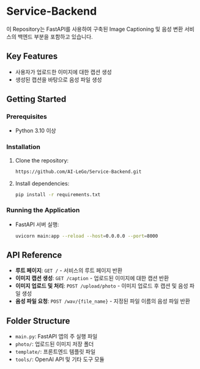# Service-Backend

이 Repository는 FastAPI를 사용하여 구축된 Image Captioning 및 음성 변환 서비스의 백엔드 부분을 포함하고 있습니다.

## Key Features
- 사용자가 업로드한 이미지에 대한 캡션 생성
- 생성된 캡션을 바탕으로 음성 파일 생성

## Getting Started

### Prerequisites

- Python 3.10 이상

### Installation

1. Clone the repository:
   ```bash
   https://github.com/AI-LeGo/Service-Backend.git
   ```

2. Install dependencies:
   ```bash
   pip install -r requirements.txt
   ```

### Running the Application

- FastAPI 서버 실행:
  ```bash
  uvicorn main:app --reload --host=0.0.0.0 --port=8000
  ```

## API Reference

- **루트 페이지**: `GET /` - 서비스의 루트 페이지 반환
- **이미지 캡션 생성**: `GET /caption` - 업로드된 이미지에 대한 캡션 반환
- **이미지 업로드 및 처리**: `POST /upload/photo` - 이미지 업로드 후 캡션 및 음성 파일 생성
- **음성 파일 요청**: `POST /wav/{file_name}` - 지정된 파일 이름의 음성 파일 반환

## Folder Structure

- `main.py`: FastAPI 앱의 주 실행 파일
- `photo/`: 업로드된 이미지 저장 폴더
- `template/`: 프론트엔드 템플릿 파일
- `tools/`: OpenAI API 및 기타 도구 모듈
